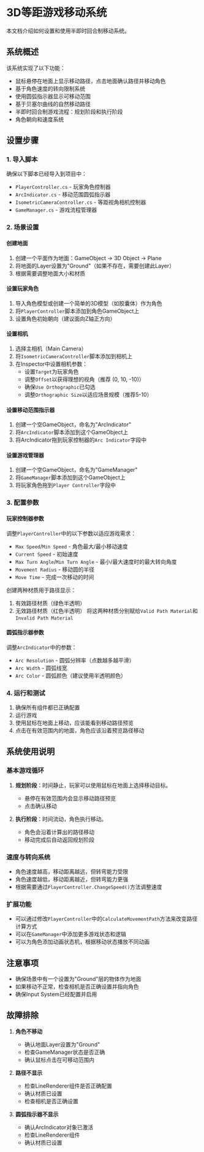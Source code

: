 # 3D等距游戏移动系统

本文档介绍如何设置和使用半即时回合制移动系统。

## 系统概述

该系统实现了以下功能：
- 鼠标悬停在地面上显示移动路径，点击地面确认路径并移动角色
- 基于角色速度的转向限制系统
- 使用圆弧指示器显示可移动范围
- 基于贝塞尔曲线的自然移动路径
- 半即时回合制游戏流程：规划阶段和执行阶段
- 角色朝向和速度系统

## 设置步骤

### 1. 导入脚本

确保以下脚本已经导入到项目中：
- `PlayerController.cs` - 玩家角色控制器
- `ArcIndicator.cs` - 移动范围圆弧指示器
- `IsometricCameraController.cs` - 等距视角相机控制器
- `GameManager.cs` - 游戏流程管理器

### 2. 场景设置

#### 创建地面

1. 创建一个平面作为地面：GameObject -> 3D Object -> Plane
2. 将地面的Layer设置为"Ground"（如果不存在，需要创建此Layer）
3. 根据需要调整地面大小和材质

#### 设置玩家角色

1. 导入角色模型或创建一个简单的3D模型（如胶囊体）作为角色
2. 将`PlayerController`脚本添加到角色GameObject上
3. 设置角色初始朝向（建议面向Z轴正方向）

#### 设置相机

1. 选择主相机（Main Camera）
2. 将`IsometricCameraController`脚本添加到相机上
3. 在Inspector中设置相机参数：
   - 设置`Target`为玩家角色
   - 调整`Offset`以获得理想的视角（推荐 (0, 10, -10)）
   - 确保`Use Orthographic`已勾选
   - 调整`Orthographic Size`以适应场景规模（推荐5-10）

#### 设置移动范围指示器

1. 创建一个空GameObject，命名为"ArcIndicator"
2. 将`ArcIndicator`脚本添加到这个GameObject上
3. 将ArcIndicator拖到玩家控制器的`Arc Indicator`字段中

#### 设置游戏管理器

1. 创建一个空GameObject，命名为"GameManager"
2. 将`GameManager`脚本添加到这个GameObject上
3. 将玩家角色拖到`Player Controller`字段中

### 3. 配置参数

#### 玩家控制器参数

调整`PlayerController`中的以下参数以适应游戏需求：
- `Max Speed`/`Min Speed` - 角色最大/最小移动速度
- `Current Speed` - 初始速度
- `Max Turn Angle`/`Min Turn Angle` - 最小/最大速度时的最大转向角度
- `Movement Radius` - 移动圆的半径
- `Move Time` - 完成一次移动的时间

创建两种材质用于路径显示：
1. 有效路径材质（绿色半透明）
2. 无效路径材质（红色半透明）
将这两种材质分别赋给`Valid Path Material`和`Invalid Path Material`

#### 圆弧指示器参数

调整`ArcIndicator`中的参数：
- `Arc Resolution` - 圆弧分辨率（点数越多越平滑）
- `Arc Width` - 圆弧线宽
- `Arc Color` - 圆弧颜色（建议使用半透明颜色）

### 4. 运行和测试

1. 确保所有组件都已正确配置
2. 运行游戏
3. 使用鼠标在地面上移动，应该能看到移动路径预览
4. 点击在有效范围内的地面，角色应该沿着预览路径移动

## 系统使用说明

### 基本游戏循环

1. **规划阶段**：时间静止，玩家可以使用鼠标在地面上选择移动目标。
   - 悬停在有效范围内会显示移动路径预览
   - 点击确认移动

2. **执行阶段**：时间流动，角色执行移动。
   - 角色会沿着计算出的路径移动
   - 移动完成后自动返回规划阶段

### 速度与转向系统

- 角色速度越高，移动距离越远，但转弯能力受限
- 角色速度越低，移动距离越近，但转弯能力更强
- 根据需要通过`PlayerController.ChangeSpeed()`方法调整速度

### 扩展功能

- 可以通过修改`PlayerController`中的`CalculateMovementPath`方法来改变路径计算方式
- 可以在`GameManager`中添加更多游戏状态和逻辑
- 可以为角色添加动画状态机，根据移动状态播放不同动画

## 注意事项

- 确保场景中有一个设置为"Ground"层的物体作为地面
- 如果移动不正常，检查相机是否正确设置并指向角色
- 确保Input System已经配置并启用

## 故障排除

1. **角色不移动**
   - 确认地面Layer设置为"Ground"
   - 检查GameManager状态是否正确
   - 确认鼠标点击在可移动范围内

2. **路径不显示**
   - 检查LineRenderer组件是否正确配置
   - 确认材质已设置
   - 检查相机是否正确设置

3. **圆弧指示器不显示**
   - 确认ArcIndicator对象已激活
   - 检查LineRenderer组件
   - 确认材质已设置 